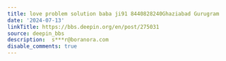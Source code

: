```yaml
---
title: love problem solution baba ji91 8440828240Ghaziabad Gurugram
date: '2024-07-13'
linkTitle: https://bbs.deepin.org/en/post/275031
source: deepin_bbs
description:  s***r@boranora.com 
disable_comments: true
---
```



